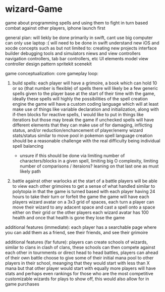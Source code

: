 # wizard-Game
game about programming spells and using them to fight in turn based combat against other players, iphone launch first

general plan:
will liekly be done primarily in swift, cant use big computer can only use laptop :(
will need to be done in swift
understand new iOS and xocde concepts such as but not limited to:
  creating new projects
  interface builder
  debugging tools and simulators
  niews and view controllers
  navigation controllers, tab bar controllers, etc UI elements
  model view controller design pattern
  spritekit
  scenekit

game conceptualization:
core gameplay loop:
  1. build spells:
     each player will have a grimoire, a book which can hold 10 or so (that number is flexible) of spells
     there will likely be a few generic spells given to the player base at the start of their time with the game, ideally these spells will highly the possibilities of the spell creation engine
      the game will have a custom coding language which will at least make use of things like variable declaration and initialization, along with if-then blocks for reactive spells, I would like to put in things like iteratiors but those may break the game if unchecked
     spells will have different elements that they can make use of for damaging, inflicting status, and/or reduction/enchancement of player/enemy wizard stats/status similar to move pool in pokemon
     spell language creation should be a reasonable challenge with the real difficulty being individual spell balancing
      - unsure if this should be done via limiting number of characters/blocks in a given spell, limiting big O complexity, limiting number of comparisons / iteraions? leaning on that last one as must likely path
      

     
  2. battle against other warlocks
    at the start of a battle players will be able to view each other grimoires to get a sense of what 
    handled similar to polytopia in that the game is turned based with each player having 24 hours to take their turn or forfeit the game
     the game will have each players wizard avatar on a 3x3 grid of spaces, each turn a player can move their wizard to any adacent space and cast a spell onto a space either on their grid or the other players
     each wizard avatar has 100 health and once that health is gone they lose the game

additional features (immediate):
  each player has a searchable page where you can add them as a friend, see their friends, and see their grimoire

additional features (far future):
  players can create schools of wizards, similar to clans in clash of clans, these schools can then compete against each other in tournments or direct head to head battles, players can ahead of their own battle choose to give some of their initial mana pool to other players in their school, meanging that they would start with less than X mana but that other player would start with equally more
  players will have stats and perhaps even rankings for those who are the most competitive
  customizable wizards for plays to show off, this would also allow for in game purchases
  
